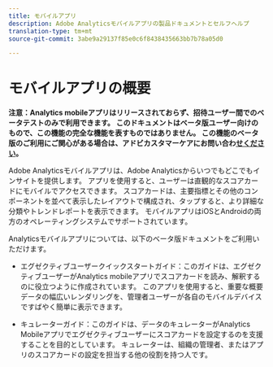 ```yaml
---
title: モバイルアプリ
description: Adobe Analyticsモバイルアプリの製品ドキュメントとセルフヘルプ
translation-type: tm+mt
source-git-commit: 3abe9a29137f85e0c6f8438435663bb7b78a05d0

---
```



# モバイルアプリの概要

**注意：Analytics mobileアプリはリリースされておらず、招待ユーザー間でのベータテストのみで利用できます。 このドキュメントはベータ版ユーザー向けのもので、この機能の完全な機能を表すものではありません。 この機能のベータ版のご利用にご関心がある場合は、アドビカスタマーケアにお問い合わ[せください](https://helpx.adobe.com/contact/enterprise-support.ec.html)。**

Adobe Analyticsモバイルアプリは、Adobe Analyticsからいつでもどこでもインサイトを提供します。  アプリを使用すると、ユーザーは直観的なスコアカードにモバイルでアクセスできます。 スコアカードは、主要指標とその他のコンポーネントを並べて表示したレイアウトで構成され、タップすると、より詳細な分類やトレンドレポートを表示できます。 モバイルアプリはiOSとAndroidの両方のオペレーティングシステムでサポートされています。

Analyticsモバイルアプリについては、以下のベータ版ドキュメントをご利用いただけます。

* エグゼクティブユーザークイックスタートガイド：このガイドは、エグゼクティブユーザーがAnalytics mobileアプリでスコアカードを読み、解釈するのに役立つように作成されています。 このアプリを使用すると、重要な概要データの幅広いレンダリングを、管理者ユーザーが各自のモバイルデバイスですばやく簡単に表示できます。

* キュレーターガイド：このガイドは、データのキュレーターがAnalytics Mobileアプリでエグゼクティブユーザーにスコアカードを設定するのを支援することを目的としています。 キュレーターは、組織の管理者、またはアプリのスコアカードの設定を担当する他の役割を持つ人です。
